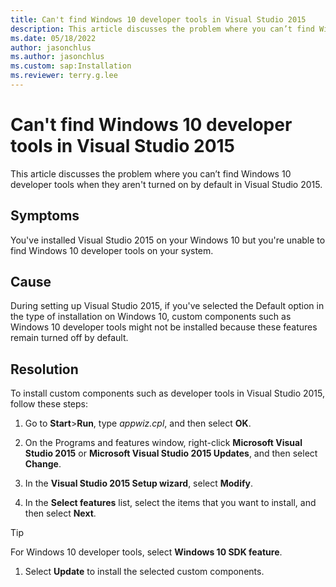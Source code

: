 ```yaml
---
title: Can't find Windows 10 developer tools in Visual Studio 2015
description: This article discusses the problem where you can’t find Windows 10 developer tools when they aren't turned on by default in Visual Studio 2015.
ms.date: 05/18/2022
author: jasonchlus
ms.author: jasonchlus
ms.custom: sap:Installation
ms.reviewer: terry.g.lee
---
```


# Can't find Windows 10 developer tools in Visual Studio 2015

This article discusses the problem where you can’t find Windows 10 developer tools when they aren't turned on by default in Visual Studio 2015.

## Symptoms

You've installed Visual Studio 2015 on your Windows 10 but you're unable to find Windows 10 developer tools on your system.

## Cause

During setting up Visual Studio 2015, if you've selected the Default option in the type of installation on Windows 10, custom components such as Windows 10 developer tools might not be installed because these features remain turned off by default.

## Resolution

To install custom components such as developer tools in Visual Studio 2015, follow these steps:

1. Go to **Start**>**Run**, type *appwiz.cpl*, and then select **OK**.

1. On the Programs and features window, right-click **Microsoft Visual Studio <Edition/> 2015** or **Microsoft Visual Studio <Edition/> 2015 Updates**, and then select **Change**.

1. In the **Visual Studio 2015 Setup wizard**, select **Modify**.

1. In the **Select features** list, select the items that you want to install, and then select **Next**.

> [!TIP]
> For Windows 10 developer tools, select **Windows 10 SDK feature**.

1. Select **Update** to install the selected custom components.
